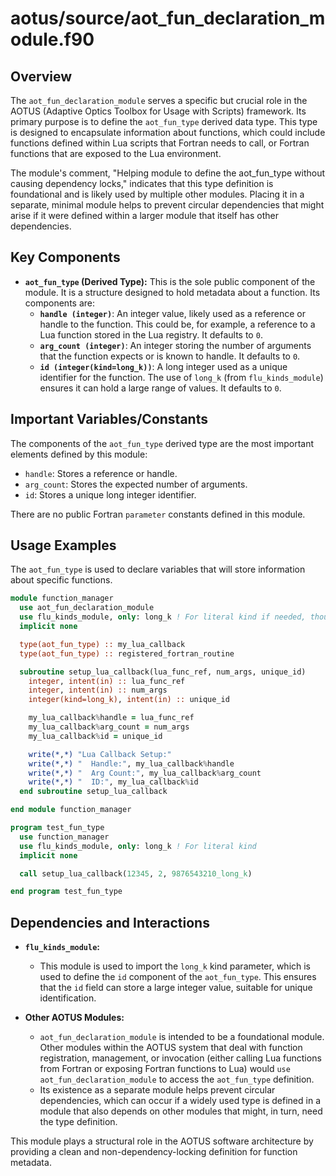 # aotus/source/aot_fun_declaration_module.f90

## Overview

The `aot_fun_declaration_module` serves a specific but crucial role in the AOTUS (Adaptive Optics Toolbox for Usage with Scripts) framework. Its primary purpose is to define the `aot_fun_type` derived data type. This type is designed to encapsulate information about functions, which could include functions defined within Lua scripts that Fortran needs to call, or Fortran functions that are exposed to the Lua environment.

The module's comment, "Helping module to define the aot_fun_type without causing dependency locks," indicates that this type definition is foundational and is likely used by multiple other modules. Placing it in a separate, minimal module helps to prevent circular dependencies that might arise if it were defined within a larger module that itself has other dependencies.

## Key Components

- **`aot_fun_type` (Derived Type):**
  This is the sole public component of the module. It is a structure designed to hold metadata about a function. Its components are:
    - **`handle (integer)`**: An integer value, likely used as a reference or handle to the function. This could be, for example, a reference to a Lua function stored in the Lua registry. It defaults to `0`.
    - **`arg_count (integer)`**: An integer storing the number of arguments that the function expects or is known to handle. It defaults to `0`.
    - **`id (integer(kind=long_k))`**: A long integer used as a unique identifier for the function. The use of `long_k` (from `flu_kinds_module`) ensures it can hold a large range of values. It defaults to `0`.

## Important Variables/Constants

The components of the `aot_fun_type` derived type are the most important elements defined by this module:
- `handle`: Stores a reference or handle.
- `arg_count`: Stores the expected number of arguments.
- `id`: Stores a unique long integer identifier.

There are no public Fortran `parameter` constants defined in this module.

## Usage Examples

The `aot_fun_type` is used to declare variables that will store information about specific functions.

```fortran
module function_manager
  use aot_fun_declaration_module
  use flu_kinds_module, only: long_k ! For literal kind if needed, though id is long_k by type
  implicit none

  type(aot_fun_type) :: my_lua_callback
  type(aot_fun_type) :: registered_fortran_routine

  subroutine setup_lua_callback(lua_func_ref, num_args, unique_id)
    integer, intent(in) :: lua_func_ref
    integer, intent(in) :: num_args
    integer(kind=long_k), intent(in) :: unique_id

    my_lua_callback%handle = lua_func_ref
    my_lua_callback%arg_count = num_args
    my_lua_callback%id = unique_id

    write(*,*) "Lua Callback Setup:"
    write(*,*) "  Handle:", my_lua_callback%handle
    write(*,*) "  Arg Count:", my_lua_callback%arg_count
    write(*,*) "  ID:", my_lua_callback%id
  end subroutine setup_lua_callback

end module function_manager

program test_fun_type
  use function_manager
  use flu_kinds_module, only: long_k ! For literal kind
  implicit none

  call setup_lua_callback(12345, 2, 9876543210_long_k)

end program test_fun_type
```

## Dependencies and Interactions

- **`flu_kinds_module`:**
    - This module is used to import the `long_k` kind parameter, which is used to define the `id` component of the `aot_fun_type`. This ensures that the `id` field can store a large integer value, suitable for unique identification.

- **Other AOTUS Modules:**
    - `aot_fun_declaration_module` is intended to be a foundational module. Other modules within the AOTUS system that deal with function registration, management, or invocation (either calling Lua functions from Fortran or exposing Fortran functions to Lua) would `use aot_fun_declaration_module` to access the `aot_fun_type` definition.
    - Its existence as a separate module helps prevent circular dependencies, which can occur if a widely used type is defined in a module that also depends on other modules that might, in turn, need the type definition.

This module plays a structural role in the AOTUS software architecture by providing a clean and non-dependency-locking definition for function metadata.

